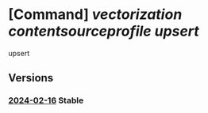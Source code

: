 # [Command] _vectorization contentsourceprofile upsert_

upsert

## Versions

### [2024-02-16](/Resources/fllm-plane/L2luc3RhbmNlcy97fS9wcm92aWRlcnMvZm91bmRhdGlvbmFsbG0udmVjdG9yaXphdGlvbi9jb250ZW50c291cmNlcHJvZmlsZXMve30=/2024-02-16.xml) **Stable**

<!-- fllm-plane /instances/{}/providers/foundationallm.vectorization/contentsourceprofiles/{} 2024-02-16 -->
